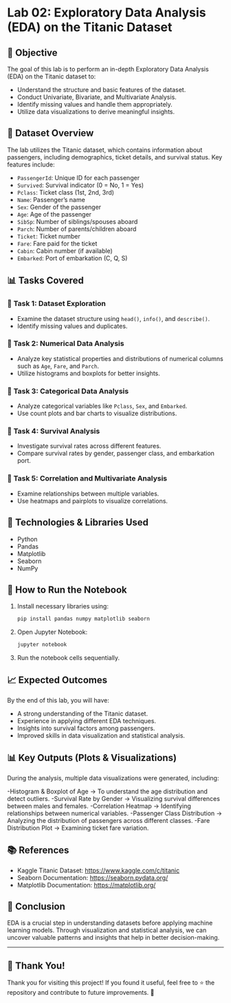 # Lab 02: Exploratory Data Analysis (EDA) on the Titanic Dataset

## 📌 **Objective**

The goal of this lab is to perform an in-depth Exploratory Data Analysis (EDA) on the Titanic dataset to:

- Understand the structure and basic features of the dataset.
- Conduct Univariate, Bivariate, and Multivariate Analysis.
- Identify missing values and handle them appropriately.
- Utilize data visualizations to derive meaningful insights.

## 📂 **Dataset Overview**

The lab utilizes the Titanic dataset, which contains information about passengers, including demographics, ticket details, and survival status. Key features include:

- `PassengerId`: Unique ID for each passenger
- `Survived`: Survival indicator (0 = No, 1 = Yes)
- `Pclass`: Ticket class (1st, 2nd, 3rd)
- `Name`: Passenger’s name
- `Sex`: Gender of the passenger
- `Age`: Age of the passenger
- `SibSp`: Number of siblings/spouses aboard
- `Parch`: Number of parents/children aboard
- `Ticket`: Ticket number
- `Fare`: Fare paid for the ticket
- `Cabin`: Cabin number (if available)
- `Embarked`: Port of embarkation (C, Q, S)

## 📊 **Tasks Covered**

### 🔹 **Task 1: Dataset Exploration**

- Examine the dataset structure using `head()`, `info()`, and `describe()`.
- Identify missing values and duplicates.

### 🔹 **Task 2: Numerical Data Analysis**

- Analyze key statistical properties and distributions of numerical columns such as `Age`, `Fare`, and `Parch`.
- Utilize histograms and boxplots for better insights.

### 🔹 **Task 3: Categorical Data Analysis**

- Analyze categorical variables like `Pclass`, `Sex`, and `Embarked`.
- Use count plots and bar charts to visualize distributions.

### 🔹 **Task 4: Survival Analysis**

- Investigate survival rates across different features.
- Compare survival rates by gender, passenger class, and embarkation port.

### 🔹 **Task 5: Correlation and Multivariate Analysis**

- Examine relationships between multiple variables.
- Use heatmaps and pairplots to visualize correlations.

## 📌 **Technologies & Libraries Used**

- Python
- Pandas
- Matplotlib
- Seaborn
- NumPy

## 🚀 **How to Run the Notebook**

1. Install necessary libraries using:
   ```bash
   pip install pandas numpy matplotlib seaborn
   ```
2. Open Jupyter Notebook:
   ```bash
   jupyter notebook
   ```
3. Run the notebook cells sequentially.

## 📈 **Expected Outcomes**

By the end of this lab, you will have:

- A strong understanding of the Titanic dataset.
- Experience in applying different EDA techniques.
- Insights into survival factors among passengers.
- Improved skills in data visualization and statistical analysis.
## 📊 **Key Outputs (Plots & Visualizations)**
During the analysis, multiple data visualizations were generated, including:

-Histogram & Boxplot of Age → To understand the age distribution and detect outliers.
-Survival Rate by Gender → Visualizing survival differences between males and females.
-Correlation Heatmap → Identifying relationships between numerical variables.
-Passenger Class Distribution → Analyzing the distribution of passengers across different classes.
-Fare Distribution Plot → Examining ticket fare variation.
## 📚 References
- Kaggle Titanic Dataset: https://www.kaggle.com/c/titanic
- Seaborn Documentation: https://seaborn.pydata.org/
- Matplotlib Documentation: https://matplotlib.org/

## 📜 **Conclusion**

EDA is a crucial step in understanding datasets before applying machine learning models. Through visualization and statistical analysis, we can uncover valuable patterns and insights that help in better decision-making.

---
## 🙌 Thank You!  
Thank you for visiting this project! If you found it useful, feel free to ⭐ the repository and contribute to future improvements. 🚀

